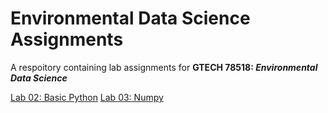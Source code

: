 # Environmental Data Science Assignments
 A respoitory containing lab assignments for __GTECH 78518: ***Environmental Data Science***__

[Lab 02: Basic Python](/)
[Lab 03: Numpy](/)
